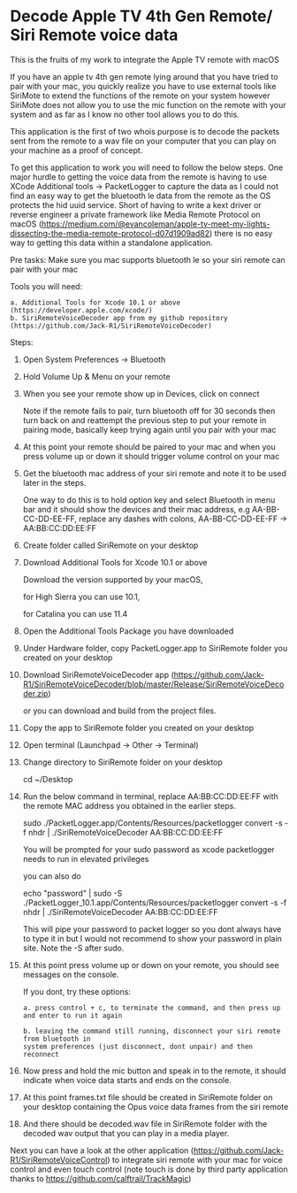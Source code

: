 # Decode Apple TV 4th Gen Remote/ Siri Remote voice data

This is the fruits of my work to integrate the Apple TV remote with macOS

If you have an apple tv 4th gen remote lying around that you have tried to pair
with your mac, you quickly realize you have to use external tools like SiriMote
to extend the functions of the remote on your system however SiriMote does not allow
you to use the mic function on the remote with your system and as far as 
I know no other tool allows you to do this.

This application is the first of two whois purpose is to decode the packets
sent from the remote to a wav file on your computer that you can play on your machine
as a proof of concept.

To get this application to work you will need to follow the below steps. 
One major hurdle to getting the voice data from the remote is having to use XCode Additional 
tools -> PacketLogger to capture the data as I could not find an easy way to get the bluetooth 
le data from the remote as the OS protects the hid uuid service. Short of having to write 
a kext driver or reverse engineer a private framework like Media Remote Protocol on macOS 
(https://medium.com/@evancoleman/apple-tv-meet-my-lights-dissecting-the-media-remote-protocol-d07d1909ad82)
there is no easy way to getting this data within a standalone application.


Pre tasks:
Make sure you mac supports bluetooth le so your siri remote can pair with your mac

Tools you will need:

	a. Additional Tools for Xcode 10.1 or above (https://developer.apple.com/xcode/)
	b. SiriRemoteVoiceDecoder app from my github repository (https://github.com/Jack-R1/SiriRemoteVoiceDecoder)
	
Steps:
1. Open System Preferences -> Bluetooth

2. Hold Volume Up & Menu on your remote

3. When you see your remote show up in Devices, click on connect
   
   Note if the remote fails to pair, turn bluetooth off for 30 seconds
   then turn back on and reattempt the previous step to put your remote in
   pairing mode, basically keep trying again until you pair with your mac

4. At this point your remote should be paired to your mac and when you press volume up or down 
   it should trigger volume control on your mac

5. Get the bluetooth mac address of your siri remote and note it to be used later in the steps.
   
   One way to do this is to hold option key and select Bluetooth in menu bar and it should
   show the devices and their mac address, e.g AA-BB-CC-DD-EE-FF, replace any dashes with 
   colons, AA-BB-CC-DD-EE-FF -> AA:BB:CC:DD:EE:FF
   
6. Create folder called SiriRemote on your desktop

7. Download Additional Tools for Xcode 10.1 or above
   
   Download the version supported by your macOS, 
   
   for High Sierra you can use 10.1,
   
   for Catalina you can use 11.4

8. Open the Additional Tools Package you have downloaded

9. Under Hardware folder, copy PacketLogger.app to SiriRemote folder you
   created on your desktop

10. Download SiriRemoteVoiceDecoder app (https://github.com/Jack-R1/SiriRemoteVoiceDecoder/blob/master/Release/SiriRemoteVoiceDecoder.zip)
	
    or you can download and build from the project files.

11. Copy the app to SiriRemote folder you created on your desktop

12. Open terminal (Launchpad -> Other -> Terminal) 

13. Change directory to SiriRemote folder on your desktop
	
    cd ~/Desktop

14. Run the below command in terminal, replace AA:BB:CC:DD:EE:FF with the remote MAC address you obtained 
	in the earlier steps.
  
	  sudo ./PacketLogger.app/Contents/Resources/packetlogger convert -s -f nhdr | ./SiriRemoteVoiceDecoder AA:BB:CC:DD:EE:FF

    You will be prompted for your sudo password as xcode packetlogger needs to run in elevated privileges

    you can also do

    echo "password" | sudo -S ./PacketLogger_10.1.app/Contents/Resources/packetlogger convert -s -f nhdr | ./SiriRemoteVoiceDecoder AA:BB:CC:DD:EE:FF

    This will pipe your password to packet logger so you dont always have to type it in but I would not recommend to show your
    password in plain site. Note the -S after sudo.

15. At this point press volume up or down on your remote, you should see messages on the console.
	
    If you dont, try these options:
  
		a. press control + c, to terminate the command, and then press up and enter to run it again
    
		b. leaving the command still running, disconnect your siri remote from bluetooth in
		system preferences (just disconnect, dont unpair) and then reconnect

16. Now press and hold the mic button and speak in to the remote, it should indicate
	when voice data starts and ends on the console.

17. At this point frames.txt file should be created in SiriRemote folder on your desktop
	containing the Opus voice data frames from the siri remote
	
18. And there should be decoded.wav file in SiriRemote folder with the decoded wav output
	that you can play in a media player.


Next you can have a look at the other application (https://github.com/Jack-R1/SiriRemoteVoiceControl)
to integrate siri remote with your mac for voice control and even touch control (note touch is done
by third party application thanks to https://github.com/calftrail/TrackMagic)


